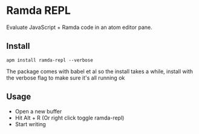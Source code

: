 # Ramda REPL

Evaluate JavaScript + Ramda code in an atom editor pane.

## Install

`apm install ramda-repl --verbose`

The package comes with babel et al so the install takes a while, install with the verbose flag to make sure it's all running ok

## Usage

- Open a new buffer
- Hit Alt + R (Or right click toggle ramda-repl)
- Start writing
